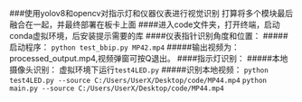 ###使用yolov8和opencv对指示灯和仪器仪表进行视觉识别
打算将多个模块最后融合在一起，并最终部署在板卡上面
####进入code文件夹，打开终端，启动conda虚拟环境，后安装提示需要的库
####仪表指针识别角度和位置：
#####启动程序：
`python test_bbip.py MP42.mp4`
#####输出视频为：processed_output.mp4,视频弹窗可按Q退出。
####指示灯识别：
#####本地摄像头识别：
虚拟环境下运行`test4LED.py`
#####识别本地视频：
`python test4LED.py --source C:/Users/UserX/Desktop/code/MP44.mp4`
`python main.py --source C:/Users/UserX/Desktop/code/MP44.mp4`
